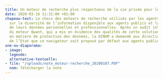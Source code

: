 ```yaml
---
title: Un moteur de recherche plus respectueux de la vie privée pour les agents publics
date: 2020-03-16 11:31:00 +01:00
chapeau-text: Le choix des moteurs de recherche utilisés par les agents a des conséquences
  sur la diversité de l’information disponible aux agents publics et la protection
  de leurs données personnelles et professionnelles. Après un audit interministériel
  du moteur Qwant, qui a mis en évidence des qualités de cette solution notamment
  en matière de protection des données, la DINUM a demandé aux directions du numérique
  de l’Etat que ce navigateur soit proposé par défaut aux agents publics.
une-ou-diaporama:
- image: 
  legende: 
  alternative-textuelle: 
- file: "/uploads/note_moteur-recherche_20200107.PDF"
  nom: Télécharger la note
---
```


